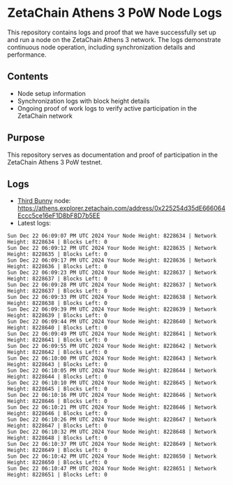 # ZetaChain Athens 3 PoW Node Logs
This repository contains logs and proof that we have successfully set up and run a node on the ZetaChain Athens 3 network. The logs demonstrate continuous node operation, including synchronization details and performance.

## Contents
- Node setup information
- Synchronization logs with block height details
- Ongoing proof of work logs to verify active participation in the ZetaChain network

## Purpose
This repository serves as documentation and proof of participation in the ZetaChain Athens 3 PoW testnet.

## Logs

- [Third Bunny](https://thirdbunny.xyz/) node: https://athens.explorer.zetachain.com/address/0x225254d35dE666064Eccc5ce16eF1D8bF8D7b5EE
- Latest logs:
```
Sun Dec 22 06:09:07 PM UTC 2024 Your Node Height: 8228634 | Network Height: 8228634 | Blocks Left: 0
Sun Dec 22 06:09:12 PM UTC 2024 Your Node Height: 8228635 | Network Height: 8228635 | Blocks Left: 0
Sun Dec 22 06:09:17 PM UTC 2024 Your Node Height: 8228636 | Network Height: 8228636 | Blocks Left: 0
Sun Dec 22 06:09:23 PM UTC 2024 Your Node Height: 8228637 | Network Height: 8228637 | Blocks Left: 0
Sun Dec 22 06:09:28 PM UTC 2024 Your Node Height: 8228637 | Network Height: 8228637 | Blocks Left: 0
Sun Dec 22 06:09:33 PM UTC 2024 Your Node Height: 8228638 | Network Height: 8228638 | Blocks Left: 0
Sun Dec 22 06:09:39 PM UTC 2024 Your Node Height: 8228639 | Network Height: 8228639 | Blocks Left: 0
Sun Dec 22 06:09:44 PM UTC 2024 Your Node Height: 8228640 | Network Height: 8228640 | Blocks Left: 0
Sun Dec 22 06:09:49 PM UTC 2024 Your Node Height: 8228641 | Network Height: 8228641 | Blocks Left: 0
Sun Dec 22 06:09:55 PM UTC 2024 Your Node Height: 8228642 | Network Height: 8228642 | Blocks Left: 0
Sun Dec 22 06:10:00 PM UTC 2024 Your Node Height: 8228643 | Network Height: 8228643 | Blocks Left: 0
Sun Dec 22 06:10:05 PM UTC 2024 Your Node Height: 8228644 | Network Height: 8228644 | Blocks Left: 0
Sun Dec 22 06:10:10 PM UTC 2024 Your Node Height: 8228645 | Network Height: 8228645 | Blocks Left: 0
Sun Dec 22 06:10:16 PM UTC 2024 Your Node Height: 8228646 | Network Height: 8228646 | Blocks Left: 0
Sun Dec 22 06:10:21 PM UTC 2024 Your Node Height: 8228646 | Network Height: 8228646 | Blocks Left: 0
Sun Dec 22 06:10:26 PM UTC 2024 Your Node Height: 8228647 | Network Height: 8228647 | Blocks Left: 0
Sun Dec 22 06:10:32 PM UTC 2024 Your Node Height: 8228648 | Network Height: 8228648 | Blocks Left: 0
Sun Dec 22 06:10:37 PM UTC 2024 Your Node Height: 8228649 | Network Height: 8228649 | Blocks Left: 0
Sun Dec 22 06:10:42 PM UTC 2024 Your Node Height: 8228650 | Network Height: 8228650 | Blocks Left: 0
Sun Dec 22 06:10:47 PM UTC 2024 Your Node Height: 8228651 | Network Height: 8228651 | Blocks Left: 0
```
